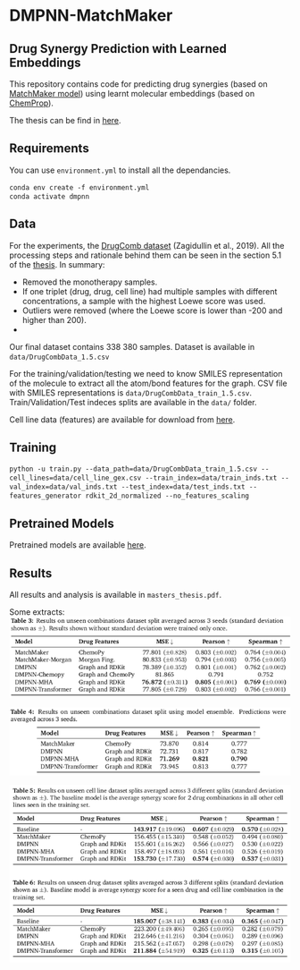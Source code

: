 # DMPNN-MatchMaker
## Drug Synergy Prediction with Learned Embeddings

This repository contains code for predicting drug synergies (based on [MatchMaker model](https://github.com/esidorovics/matchmaker-pytorch)) using learnt molecular embeddings (based on [ChemProp](https://github.com/chemprop/chemprop)). 

The thesis can be find in [here](masters_thesis.pdf).
## Requirements
You can use `environment.yml` to install all the dependancies.

    conda env create -f environment.yml
    conda activate dmpnn

## Data
For the experiments, the [DrugComb dataset](https://drugcomb.org/) (Zagidullin et al., 2019). All the processing steps and rationale behind them can be seen in the section 5.1 of the [thesis](masters_thesis.pdf). 
In summary:
- Removed the monotherapy samples. 
- If one triplet (drug, drug, cell line) had multiple samples with different concentrations, a sample with the highest Loewe score was used.
- Outliers were removed (where the Loewe score is lower than -200 and higher than 200). 
- 
Our final dataset contains 338 380 samples. Dataset is available in `data/DrugCombData_1.5.csv`

For the training/validation/testing we need to know SMILES representation of the molecule to extract all the atom/bond features for the graph. CSV file with SMILES representations is `data/DrugCombData_train_1.5.csv`. Train/Validation/Test indeces splits are available in the `data/` folder. 

Cell line data (features) are available for download from [here](https://drive.google.com/drive/folders/1C4C4KY0ypLNzSaRLU6_0a84QONp7gPWz).

## Training
    python -u train.py --data_path=data/DrugCombData_train_1.5.csv --cell_lines=data/cell_line_gex.csv --train_index=data/train_inds.txt --val_index=data/val_inds.txt --test_index=data/test_inds.txt --features_generator rdkit_2d_normalized --no_features_scaling

## Pretrained Models
Pretrained models are available [here](https://drive.google.com/drive/folders/1C4C4KY0ypLNzSaRLU6_0a84QONp7gPWz).

## Results
All results and analysis is available in `masters_thesis.pdf`.

Some extracts:
![Results](results/results.png)

![Ensemble](results/ensemble.png)

![Unseen](results/unseen.png)